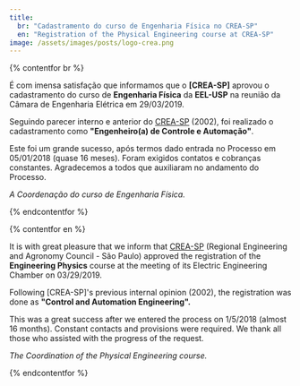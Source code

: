 ```yaml
---
title:
  br: "Cadastramento do curso de Engenharia Física no CREA-SP"
  en: "Registration of the Physical Engineering course at CREA-SP"
image: /assets/images/posts/logo-crea.png
---
```


{% contentfor br %}

É com imensa satisfação que informamos que o **[CREA-SP]** aprovou o cadastramento
do curso de **Engenharia Física** da **EEL-USP** na reunião da Câmara de Engenharia
Elétrica em 29/03/2019.

Seguindo parecer interno e anterior do <a href="http://www.creasp.org.br/" target="\_blank">CREA-SP</a> (2002), foi realizado o cadastramento como **"Engenheiro(a) de Controle e Automação"**.

Este foi um grande sucesso, após termos dado entrada no Processo em 05/01/2018
(quase 16 meses). Foram exigidos contatos e cobranças constantes. Agradecemos a todos que auxiliaram no andamento do Processo.

*A Coordenação do curso de Engenharia Física.*

{% endcontentfor %}

{% contentfor en %}

It is with great pleasure that we inform that <a href="http://www.creasp.org.br/" target="\_blank">CREA-SP</a> (Regional Engineering and Agronomy Council - São Paulo) approved the registration of the **Engineering Physics** course at the meeting of its Electric Engineering Chamber on 03/29/2019.

Following [CREA-SP]'s previous internal opinion (2002), the registration was done as **"Control and Automation Engineering".**

This was a great success after we entered the process on 1/5/2018 (almost 16 months). Constant contacts and provisions were required. We thank all those who assisted with the progress of the request.

*The Coordination of the Physical Engineering course.*

{% endcontentfor %}
